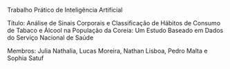 Trabalho Prático de Inteligência Artificial

Título: Análise de Sinais Corporais e Classificação de Hábitos de Consumo de Tabaco e Álcool na População da Coreia: Um Estudo Baseado em Dados do Serviço Nacional de Saúde

Membros: Julia Nathalia, Lucas Moreira, Nathan Lisboa, Pedro Malta e Sophia Satuf
